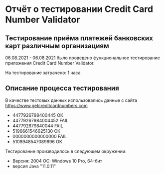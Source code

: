 # Отчёт о тестировании Credit Card Number Validator

## Тестирование приёма платежей банковских карт различным организациям

06.08.2021 - 06.08.2021 было проведено функциональное тестирование приложения Credit Card Number Validator.

На тестирование затрачено: 1 часа

## Описание процесса тестирования

В качестве тестовых данных использовались данные с сайта https://www.getcreditcardnumbers.com
* 4477926798400445 OK 
* 44779267984004452 FAIL
* 447792679840044 FAIL
* 5196661546625130 OK
* 0000000000000000 FAIL
* 5108948547089896 OK

Тестирование производилось в следующем окружении:
* Версия: 2004 ОС: Windows 10 Pro, 64-бит
* версия Java "11.0.11"
